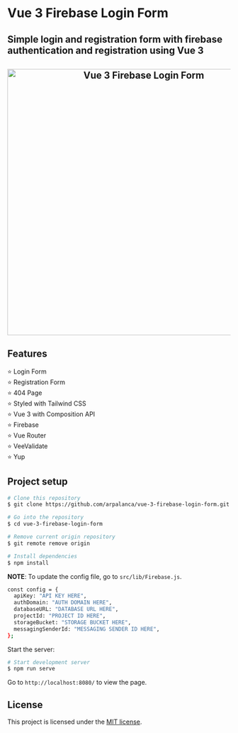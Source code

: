 # Vue 3 Firebase Login Form

## Simple login and registration form with firebase authentication and registration using Vue 3

<h2 align="center">
  <img src="https://media.giphy.com/media/52xsu3FJnJzPtAhLf6/giphy.gif" alt="Vue 3 Firebase Login Form" width="600px" />
  <br>
</h2>

## Features
:star: Login Form\
:star: Registration Form\
:star: 404 Page\
:star: Styled with Tailwind CSS\
:star: Vue 3 with Composition API\
:star: Firebase\
:star: Vue Router\
:star: VeeValidate\
:star: Yup

## Project setup
```bash
# Clone this repository
$ git clone https://github.com/arpalanca/vue-3-firebase-login-form.git

# Go into the repository
$ cd vue-3-firebase-login-form

# Remove current origin repository
$ git remote remove origin

# Install dependencies
$ npm install
```
**NOTE**:
To update the config file, go to `src/lib/Firebase.js`.
```bash
const config = {
  apiKey: "API KEY HERE",
  authDomain: "AUTH DOMAIN HERE",
  databaseURL: "DATABASE URL HERE",
  projectId: "PROJECT ID HERE",
  storageBucket: "STORAGE BUCKET HERE",
  messagingSenderId: "MESSAGING SENDER ID HERE",
};
```

Start the server:

```bash
# Start development server
$ npm run serve
```

Go to `http://localhost:8080/` to view the page.

## License
This project is licensed under the [MIT license](https://opensource.org/licenses/MIT).